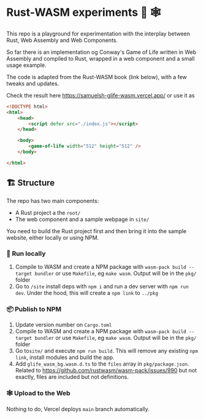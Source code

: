 # Rust-WASM experiments 🦀 🕸

This repo is a playground for experimentation with the interplay between Rust, Web Assembly and Web Components.

So far there is an implementation og Conway's Game of Life written in Web Assembly and compiled to Rust, wrapped in a web component and a small usage example.

The code is adapted from the Rust-WASM book (link below), with a few tweaks and updates.

Check the result here <https://samuelsh-glife-wasm.vercel.app/> or use it as

```html
<!DOCTYPE html>
<html>
    <head>
        <script defer src="./index.js"></script>
    </head>

    <body>
        <game-of-life width="512" height="512" />
    </body>

</html>
```

## 🏗️ Structure

The repo has two main components:

- A Rust project a the `root/`
- The web component and a sample webpage in `site/`

You need to build the Rust project first and then bring it into the sample website, either locally or using NPM.

### 🍳 Run locally

1. Compile to WASM and create a NPM package with `wasm-pack build --target bundler` or use `Makefile`, eg `make wasm`. Output will be in the `pkg/` folder
2. Go to `/site` install deps with `npm i` and run a dev server with `npm run dev`. Under the hood, this will create a `npm link` to `../pkg`

### 📦 Publish to NPM

1. Update version number on `Cargo.toml`
2. Compile to WASM and create a NPM package with `wasm-pack build --target bundler` or use `Makefile`, eg `make wasm`. Output will be in the `pkg/` folder
3. Go to`site/` and execute `npm run build`. This will remove any existing `npm link`, install modules and build the app.
4. Add `glife_wasm_bg.wasm.d.ts` to the `files` array in `pkg/package.json`. Related to <https://github.com/rustwasm/wasm-pack/issues/990> but not exactly, files are included but not definitions.

### 🕸️ Upload to the Web

Nothing to do, Vercel deploys `main` branch automatically.
